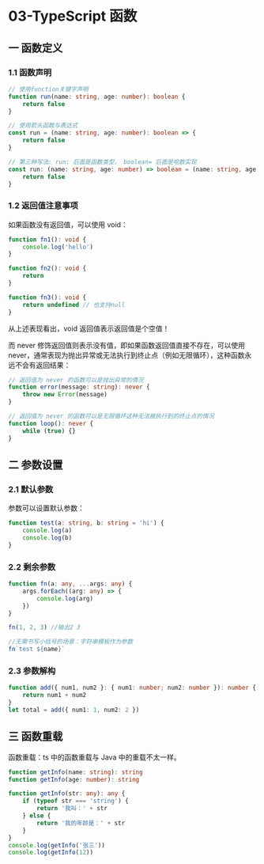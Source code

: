 # 03-TypeScript 函数

## 一 函数定义

### 1.1 函数声明

```ts
// 使用function关键字声明
function run(name: string, age: number): boolean {
    return false
}

// 使用箭头函数与表达式
const run = (name: string, age: number): boolean => {
    return false
}

// 第三种写法: run: 后面是函数类型， boolean= 后面是哈数实现
const run: (name: string, age: number) => boolean = (name: string, age: number) => {
    return false
}
```

### 1.2 返回值注意事项

如果函数没有返回值，可以使用 void：

```ts
function fn1(): void {
    console.log('hello')
}

function fn2(): void {
    return
}

function fn3(): void {
    return undefined // 也支持null
}
```

从上述表现看出，void 返回值表示返回值是个空值！

而 never 修饰返回值则表示没有值，即如果函数返回值直接不存在，可以使用 never，通常表现为抛出异常或无法执行到终止点（例如无限循环），这种函数永远不会有返回结果：

```ts
// 返回值为 never 的函数可以是抛出异常的情况
function error(message: string): never {
    throw new Error(message)
}

// 返回值为 never 的函数可以是无限循环这种无法被执行到的终止点的情况
function loop(): never {
    while (true) {}
}
```

## 二 参数设置

### 2.1 默认参数

参数可以设置默认参数：

```ts
function test(a: string, b: string = 'hi') {
    console.log(a)
    console.log(b)
}
```

### 2.2 剩余参数

```ts
function fn(a: any, ...args: any) {
    args.forEach((arg: any) => {
        console.log(arg)
    })
}

fn(1, 2, 3) //输出2 3

//无需书写小括号的场景：字符串模板作为参数
fn`test ${name}`
```

### 2.3 参数解构

```ts
function add({ num1, num2 }: { num1: number; num2: number }): number {
    return num1 + num2
}
let total = add({ num1: 1, num2: 2 })
```

## 三 函数重载

函数重载：ts 中的函数重载与 Java 中的重载不太一样。

```ts
function getInfo(name: string): string
function getInfo(age: number): string

function getInfo(str: any): any {
    if (typeof str === 'string') {
        return '我叫：' + str
    } else {
        return '我的年龄是：' + str
    }
}
console.log(getInfo('张三'))
console.log(getInfo(12))
```
